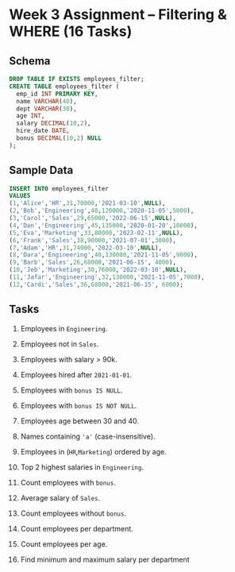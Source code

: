 # Week 3 Assignment – Filtering & WHERE (16 Tasks)

## Schema
```sql
DROP TABLE IF EXISTS employees_filter;
CREATE TABLE employees_filter (
  emp_id INT PRIMARY KEY,
  name VARCHAR(40),
  dept VARCHAR(30),
  age INT,
  salary DECIMAL(10,2),
  hire_date DATE,
  bonus DECIMAL(10,2) NULL
);
```

## Sample Data
```sql
INSERT INTO employees_filter 
VALUES
(1,'Alice','HR',31,70000,'2021-03-10',NULL),
(2,'Bob','Engineering',40,120000,'2020-11-05',5000),
(3,'Carol','Sales',29,65000,'2022-06-15',NULL),
(4,'Dan','Engineering',45,135000,'2020-01-20',10000),
(5,'Eva','Marketing',33,80000,'2023-02-11',NULL),
(6,'Frank','Sales',38,90000,'2021-07-01',3000),
(7,'Adam','HR',31,74000,'2022-03-10',NULL),
(8,'Dara','Engineering',40,130000,'2021-11-05',9000),
(9,'Barb','Sales',26,68000,'2021-06-15', 4000),
(10,'Jeb','Marketing',30,76000,'2022-03-10',NULL),
(11,'Jafar','Engineering',32,130000,'2021-11-05',7000),
(12,'Cardi','Sales',36,68000,'2021-06-15', 6000);

```

## Tasks

1) Employees in `Engineering`.  

2) Employees not in `Sales`.  

3) Employees with salary > 90k.  

4) Employees hired after `2021-01-01`.  

5) Employees with `bonus IS NULL`.  

6) Employees with `bonus IS NOT NULL`.  

7) Employees age between 30 and 40.  

8) Names containing `'a'` (case-insensitive).  

9) Employees in (`HR`,`Marketing`) ordered by age.  

10) Top 2 highest salaries in `Engineering`. 
 
11) Count employees with `bonus`.  

12) Average salary of `Sales`.

13) Count employees without `bonus`.  

14) Count employees per department.  

15) Count employees per age. 

16) Find minimum and maximum salary per department 
